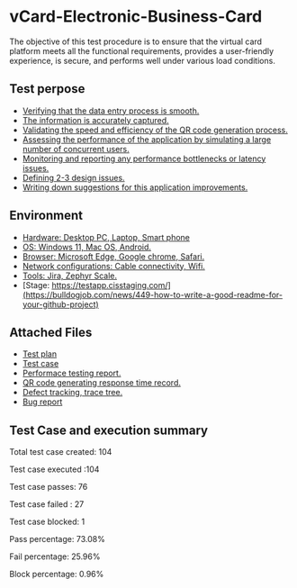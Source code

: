 
# vCard-Electronic-Business-Card

The objective of this test procedure is to ensure that the virtual card platform meets all the functional requirements, provides a user-friendly experience, is secure, and performs well under various load conditions.



## Test perpose

 - [Verifying that the data entry process is smooth.](https://awesomeopensource.com/project/elangosundar/awesome-README-templates)
 - [The information is accurately captured.](https://github.com/matiassingers/awesome-readme)
 - [Validating the speed and efficiency of the QR code generation process.](https://bulldogjob.com/news/449-how-to-write-a-good-readme-for-your-github-project)
 - [Assessing the performance of the application by simulating a large number of concurrent users.](https://bulldogjob.com/news/449-how-to-write-a-good-readme-for-your-github-project)
  - [Monitoring and reporting any performance bottlenecks or latency issues.](https://bulldogjob.com/news/449-how-to-write-a-good-readme-for-your-github-project)
   - [Defining 2-3 design issues.](https://bulldogjob.com/news/449-how-to-write-a-good-readme-for-your-github-project)
 - [Writing down suggestions for this application improvements.](https://bulldogjob.com/news/449-how-to-write-a-good-readme-for-your-github-project)


## Environment


 - [Hardware: Desktop PC, Laptop, Smart phone](https://awesomeopensource.com/project/elangosundar/awesome-README-templates)
 - [OS: Windows 11, Mac OS, Android.](https://github.com/matiassingers/awesome-readme)
 - [Browser: Microsoft Edge, Google chrome, Safari.](https://bulldogjob.com/news/449-how-to-write-a-good-readme-for-your-github-project)
 - [Network configurations: Cable connectivity, Wifi.](https://bulldogjob.com/news/449-how-to-write-a-good-readme-for-your-github-project)
  - [Tools: Jira, Zephyr Scale.](https://bulldogjob.com/news/449-how-to-write-a-good-readme-for-your-github-project)
   - [Stage: https://testapp.cisstaging.com/](https://bulldogjob.com/news/449-how-to-write-a-good-readme-for-your-github-project)
 



## Attached Files

 - [Test plan](https://awesomeopensource.com/project/elangosundar/awesome-README-templates)
 - [Test case](https://github.com/matiassingers/awesome-readme)
 - [Performace testing report.](https://bulldogjob.com/news/449-how-to-write-a-good-readme-for-your-github-project)
 - [QR code generating response time record.](https://bulldogjob.com/news/449-how-to-write-a-good-readme-for-your-github-project)
  - [Defect tracking, trace tree.](https://bulldogjob.com/news/449-how-to-write-a-good-readme-for-your-github-project)
   - [Bug report](https://bulldogjob.com/news/449-how-to-write-a-good-readme-for-your-github-project)




## Test Case and execution summary

Total test case created: 104

Test case executed :104

Test case passes: 76

Test case failed : 27

Test case blocked: 1

Pass percentage: 73.08%

Fail percentage: 25.96%

Block percentage: 0.96%


